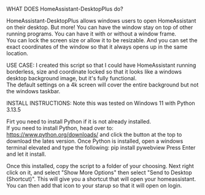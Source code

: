 WHAT DOES HomeAssistant-DesktopPlus do?

HomeAssistant-DesktopPlus allows windows users to open HomeAssistant on their desktop.  But more!
You can have the window stay on top of other running programs.
You can have it with or without a window frame.   
You can lock the screen size or allow it to be resizable.
And you can set the exact coordinates of the window so that it always opens up in the same location.

USE CASE:
I created this script so that I could have HomeAssistant running borderless, size and coordinate locked so that it looks like a windows desktop background image, but it's fully functional.  
The default settings on a 4k screen will cover the entire background but not the windows taskbar.  

INSTALL INSTRUCTIONS:
Note this was tested on Windows 11 with Python 3.13.5

Firt you need to install Python if it is not already installed.  
If you need to install Python, head over to: https://www.python.org/downloads/  and click the button at the top to download the lates version.
Once Python is installed, open a windows terminal elevated and type the following:  pip install pywebview
Press Enter and let it install.  

Once this installed, copy the script to a folder of your choosing.  Next right click on it, and select "Show More Options" then select "Send to Desktop (Shortcut)".
This will give you a shortcut that will open your homeassistant.  You can then add that icon to your starup so that it will open on login.  
